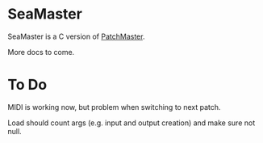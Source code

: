 # SeaMaster

SeaMaster is a C version of [PatchMaster](https://patchmaster.org/).

More docs to come.

# To Do

MIDI is working now, but problem when switching to next patch.

Load should count args (e.g. input and output creation) and make sure not
null.

